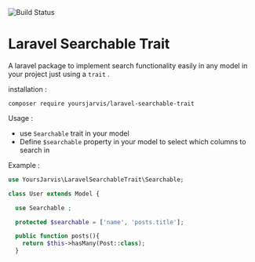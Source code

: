 <img src="https://i.imgur.com/cZO9N5D.png" alt="Build Status">

# Laravel Searchable Trait

A laravel package to implement search functionality easily in any model in your project just using a `trait` .

installation :

`composer require yoursjarvis/laravel-searchable-trait`

Usage :

- use `Searchable` trait in your model
- Define `$searchable` property in your model to select which columns to search in

Example :

```php
use YoursJarvis\LaravelSearchableTrait\Searchable;

class User extends Model {

  use Searchable ;

  protected $searchable = ['name', 'posts.title'];

  public function posts(){
    return $this->hasMany(Post::class);
  }
```
